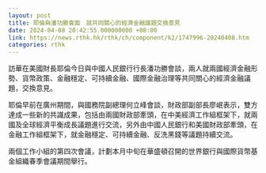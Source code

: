 ```yaml
---
layout: post
title: 耶倫與潘功勝會面　就共同關心的經濟金融議題交換意見
date: 2024-04-08 20:42:55.000000000 +08:00
link: https://news.rthk.hk/rthk/ch/component/k2/1747996-20240408.htm
categories: rthk
---
```


訪華在美國財長耶倫今日與中國人民銀行行長潘功勝會談，兩人就兩國經濟金融形勢、貨幣政策、金融穩定、可持續金融、國際金融治理等共同關心的經濟金融議題，交換意見。

耶倫早前在廣州期間，與國務院副總理何立峰會談，財政部副部長廖岷表示，雙方達成一些新的共識成果，包括由兩國財政部牽頭，在中美經濟工作組框架下，就兩國及全球經濟平衡成長議題進行交流，另外由中國人民銀行和美國財政部牽頭，在金融工作組框架下，就金融穩定、可持續金融、反洗黑錢等議題持續交流。

兩個工作小組的第四次會議，計劃本月中旬在華盛頓召開的世界銀行與國際貨幣基金組織春季會議期間舉行。
